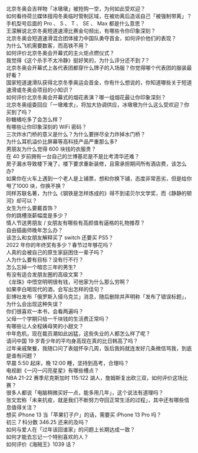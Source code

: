 北京冬奥会吉祥物「冰墩墩」被抢购一空，为何如此受欢迎？  
如何看待荷兰媒体擅闯冬奥临时管制区域，在被劝离后造谣自己「被强制带离」？  
手机型号后面的 Pro 、 S 、 T 、 SE 、 Max 都是什么意思？  
王濛解说北京冬奥短道速滑比赛金句频出，有哪些令你印象深刻？  
北京冬奥会短道速滑混合团体接力中国队勇夺首金，如何评价他们的表现？  
为什么飞机需要数客，而高铁不用？  
如何评价北京冬奥会开幕式的主火炬点燃仪式？  
我觉得《这个杀手不太冷静》挺好笑的，为什么评分还不到 7？  
北京冬奥会开幕式上各代表团都穿什么牌子的入场服？你觉得哪个代表团的服装最好看？  
国家短道速滑队获得北京冬季奥运会首金，你有什么想说的，你知道哪些关于短道速滑或冬奥会项目的小知识？  
如何评价北京冬奥会开幕式的烟花表演？哪一组烟花最让你印象深刻？  
北京冬奥组委回应「一墩难求」，将加大协调供应，冰墩墩为什么这么受欢迎？你买到了吗？  
砂糖橘吃多了会怎么样？  
有哪些让你印象深刻的 WiFi 密码？  
三次炸水门桥的意义是什么？为什么要拼尽全力炸掉水门桥？  
为什么耳机溢价比屏幕等高科技产品严重那么多?  
男朋友为什么觉得 600 块钱的衣服贵？  
在 40 岁前拥有一台自己的兰博基尼是不是比考清华还难？  
房子漏水导致楼下淹了，楼下要求重新装修，且需承担期间所有酒店费，该怎么办?  
如果你在火车上遇到一个老人是上铺票，想和你换下铺，态度非常恶劣，但是给你甩了1000 块，你换不换？  
同样苏联名著，为什么《钢铁是怎样炼成的》得不到诺贝尔文学奖，而《静静的顿河》却可以？  
女生为什么要戴首饰？  
你的跳槽涨薪幅度是多少？  
情人节送男朋友 / 女朋友有哪些有高颜值有逼格的礼物推荐？  
自由插画师晚年怎么办？  
该怎么和女朋友解释买了 switch 还要买 PS5？  
2022 年你的年终奖有多少？春节过年够花吗？  
人真的会被自己的原生家庭困住一辈子吗？  
人为什么要有目标？没有行不行？  
怎么忘掉一个暗恋三年的男生?  
有没有适合发朋友圈的高级文案？  
《龙珠》中悟空明明很有钱，可他家为什么那么穷啊？  
如果李白喝现代的酒，会写出怎样的佳句？  
彭博社发布「俄罗斯入侵乌克兰」消息，随后删除并声明称「发布了错误标题」，为什么会出现这种失误？  
你们很喜欢一本书，会看两遍吗？  
父母一个学期只给一千块钱的生活费正常吗？  
有哪些让人全程姨母笑的小甜文？  
中年危机，现在裁员潮如此凶猛，这些失业的人都怎么样了呢？  
请问中国 19 岁青少年的平均身高现在真的比日韩高了吗？  
过年亲戚聚餐，我随口问了表姐怀孕几周，饭后我妈就连发好几条微信骂我，到底是谁有问题？  
早晨 5:50 起床，晚 12:00 睡，坚持到高考，合理吗？  
电视剧《一闪一闪亮星星》有哪些槽点？  
NBA 21-22 赛季尼克斯加时 115:122 湖人，詹姆斯复出砍三双，如何评价这场比赛？  
很多人都说「电脑稍微买好一点，能多用几年」，这个说法有道理吗？  
张文宏称「未来抗疫，就是我们不断努力夺回正常生活的过程」，其中还有哪些信息值得关注？  
想买 iPhone 13 当「苹果钉子户」的话，需要买 iPhone 13 Pro 吗？  
初三 7 科分数 346.25 还来的及吗？  
如何与爱人在「过年该回谁家」的问题上长期达成一致？  
如何才能去忘记一个特别喜欢的人？  
如何评价《海贼王》1039 话？  
